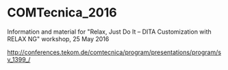 # COMTecnica_2016
Information and material for "Relax, Just Do It – DITA Customization with RELAX NG" workshop, 25 May 2016

http://conferences.tekom.de/comtecnica/program/presentations/program/sv_1399_/
